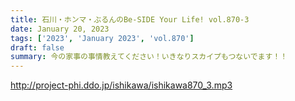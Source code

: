 ```yaml
---
title: 石川・ホンマ・ぶるんのBe-SIDE Your Life! vol.870-3
date: January 20, 2023
tags: ['2023', 'January 2023', 'vol.870']
draft: false
summary: 今の家事の事情教えてください！いきなりスカイプもつないでます！！
---
```


http://project-phi.ddo.jp/ishikawa/ishikawa870_3.mp3
